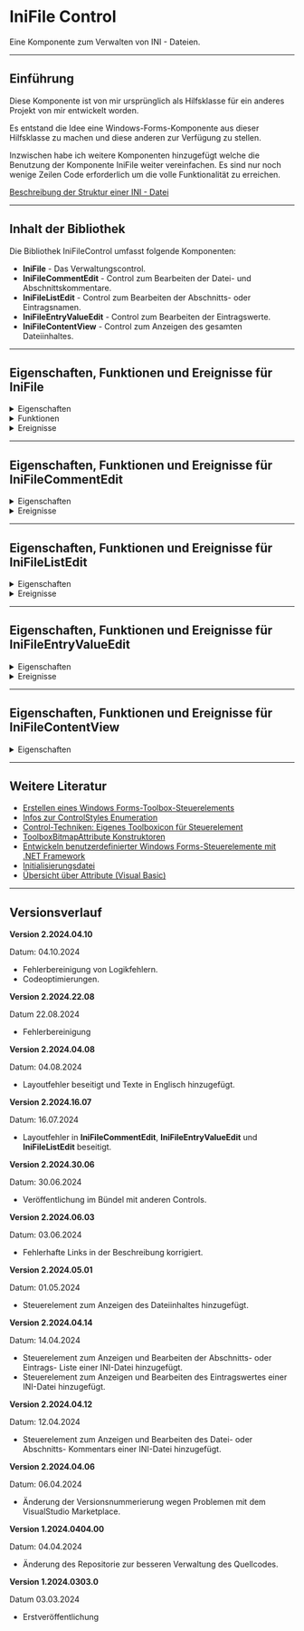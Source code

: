 # IniFile Control

Eine Komponente zum Verwalten von INI - Dateien.

---

## Einführung

Diese Komponente ist von mir ursprünglich als Hilfsklasse für ein 
anderes Projekt von mir entwickelt worden.

Es entstand die Idee eine Windows-Forms-Komponente aus 
dieser Hilfsklasse zu machen und diese anderen zur Verfügung zu stellen.

Inzwischen habe ich weitere Komponenten hinzugefügt welche die Benutzung der
Komponente IniFile weiter vereinfachen. 
Es sind nur noch wenige Zeilen Code erforderlich um die volle Funktionalität zu erreichen.

[Beschreibung der Struktur einer INI - Datei](https://github.com/Hanibal1963/SchlumpfSoftControls/blob/main/Docs/IniFileStruktur.md)

---

## Inhalt der Bibliothek

Die Bibliothek IniFileControl umfasst folgende Komponenten:

- **IniFile** - Das Verwaltungscontrol.
- **IniFileCommentEdit** - Control zum Bearbeiten der Datei- und Abschnittskommentare.
- **IniFileListEdit** - Control zum Bearbeiten der Abschnitts- oder Eintragsnamen. 
- **IniFileEntryValueEdit** - Control zum Bearbeiten der Eintragswerte.
- **IniFileContentView** - Control zum Anzeigen des gesamten Dateiinhaltes.

---

## Eigenschaften, Funktionen und Ereignisse für IniFile

<details>
<summary>Eigenschaften</summary>

- **FileSaved** - Gibt an ob die datei gespeichert wurde oder nicht.
- **AutoSave** - Gibt das Speicherverhalten der Klasse zurück oder legt dieses fest.
- **CommentPrefix** - Gibt das Prefixzeichen für Kommentare zurück oder legt dieses fest.
- **FilePath** - Gibt den Pfad und den Name zur INI-Datei zurück oder legt diesen fest.

</details>

<details> 
<summary>Funktionen</summary>

- **CreateNewFile** - Erstellt eine neue Datei mit Beispielinhalt.
- **AddEntry** - Fügt einen neuen Eintrag in die Liste der Eintragnamen ein.
- **AddSection** - Fügt einen neuen Abschnitt hinzu.
- **DeleteEntry** - Löscht einen Eintrag aus einem Abschnitt.
- **DeleteSection** - Löscht einen Abschnitt.
- **GetEntrynames** - Gibt die Namen der Einträge eines Abschnitts zurück.
- **GetEntryValue** - Gibt den Wert eines Eintrags aus einem Abschnitt zurück.
- **GetFileComment** - Gibt den Dateikommentar zurück.
- **GetFileContent** - Gibt den Dateiinhalt zurück.
- **GetSectionComment** - Gibt die Kommentarzeilen für einen Abschnitt zurück.
- **GetSectionNames** - Ruft die Abschnittsnamen ab.
- **LoadFile** - Lädt die Datei die in FilePath angegeben wurde.
- **RenameEntry** - Benennt einen Eintrag in einem Abschnitt um.
- **RenameSection** - Benennt einen Abschnitt um.
- **SaveFile** - Speichert die in FilePath angegebene Datei.
- **SetEntryValue** - Setzt den Wert eines Eintrags in einem Abschnitt. 
- **SetFileComment** - Setzt den Dateikommentar.
- **SetSectionComment** - Setzt den Kommentar für einen Abschnitt.

</details>

<details> 
<summary>Ereignisse</summary>

- **EntryNameExist** - Wird ausgelöst wenn beim anlegen eines neuen Eintrags oder umbenennen eines Eintrags der Name bereits vorhanden ist.
- **FileContentChanged** - Wird ausgelöst wenn sich der Dateiinhalt geändert hat.
- **SectionNameExist** - Wird ausgelöst wenn beim anlegen eines neuen Abschnitts oder umbenennen eines Abschnitts der Name bereits vorhanden ist.

</details>

---

## Eigenschaften, Funktionen und Ereignisse für IniFileCommentEdit

<details> 
<summary>Eigenschaften</summary>

- **TitelText** - Gibt den Text der Titelzeile zurück oder legt diesen fest.
- **Comment** - Gibt den Kommentartext zurück oder legt diesen fest.
- **SectionName** - Gibt den Name eines Abschnitts zurück oder legt diesen fest.

</details>

<details> 
<summary>Ereignisse</summary>

- **CommentChanged** - Wird ausgelöst wenn sich der Kommentartext geändert hat.

</details>

---

## Eigenschaften, Funktionen und Ereignisse für IniFileListEdit

<details> 
<summary>Eigenschaften</summary>

- **TitelText** - Gibt den Text der Titelzeile zurück oder legt diesen fest.
- **SelectedItem** - Gibt den ausgewählten Eintrag oder leer zurück.
- **ListItems** - Gibt die Elemente der Listbox zurück oder legt diese fest.

</details>

<details> 
<summary>Ereignisse</summary>

- **ItemAdd** - Wird ausgelöst wenn ein Eintrag hinzugefügt werden soll.
- **ItemRename** - Wird ausgelöst wenn ein Eintrag umbenannt werden soll.
- **ItemRemove** - Wird ausgelöst wenn ein Eintrag gelöscht werden soll.
- **SelectedItemChanged** - Wird ausgelöst wenn sich der gewählte Eintrag geändert hat.

</details>

---

## Eigenschaften, Funktionen und Ereignisse für IniFileEntryValueEdit

<details> 
<summary>Eigenschaften</summary>

- **TitelText** - Gibt den Text der Titelzeile zurück oder legt diesen fest.
- **SelectedSection** - Gibt den Name des Abschnitts zurück oder legt diesen fest in dem  der wert abgelegt ist.
- **SelectedEntry** - Gibt den Name des Eintrags zurück oder legt diesen fest unter dem der Wert abgelgt ist.
- **Value** - Gibt den Eintragswert zurück oder legt diesen fest.

</details>

<details> 
<summary>Ereignisse</summary>

- **ValueChanged** - Wird ausgelöst wenn sich der Wert geändert hat.

</details>

---

## Eigenschaften, Funktionen und Ereignisse für IniFileContentView

<details>
<summary>Eigenschaften</summary>

- **TitelText** - Gibt den Text der Titelzeile zurück oder legt diesen fest.
- **Lines** - Gibt den Dateiinhalt zurück oder gibt diesen zurück.

</details>

---

## Weitere Literatur

- [Erstellen eines Windows Forms-Toolbox-Steuerelements](https://docs.microsoft.com/de-de/visualstudio/extensibility/creating-a-windows-forms-toolbox-control?view=vs-2022)
- [Infos zur ControlStyles Enumeration](https://learn.microsoft.com/de-de/dotnet/api/system.windows.forms.controlstyles?redirectedfrom=MSDN&view=netframework-4.7.2)
- [Control-Techniken: Eigenes Toolboxicon für Steuerelement](https://www.vb-paradise.de/index.php/Thread/123746-Control-Techniken-Eigenes-Toolboxicon-f%C3%BCr-Steuerelement/)
- [ToolboxBitmapAttribute Konstruktoren](https://learn.microsoft.com/de-de/dotnet/api/system.drawing.toolboxbitmapattribute.-ctor?view=dotnet-plat-ext-7.0#system-drawing-toolboxbitmapattribute-ctor(system-type-system-string))
- [Entwickeln benutzerdefinierter Windows Forms-Steuerelemente mit .NET Framework](https://learn.microsoft.com/de-de/dotnet/desktop/winforms/controls/developing-custom-windows-forms-controls?view=netframeworkdesktop-4.8)
- [Initialisierungsdatei](https://de.wikipedia.org/wiki/Initialisierungsdatei#:~:text=Initialisierungsdateien%20werden%20typischerweise%20von%20Microsoft,durch%20die%20WinAPI%20unterst%C3%BCtzt%20wurde.)
- [Übersicht über Attribute (Visual Basic)](https://learn.microsoft.com/de-de/dotnet/visual-basic/programming-guide/concepts/attributes/)

---

## Versionsverlauf

**Version 2.2024.04.10**

Datum: 04.10.2024

- Fehlerbereinigung von Logikfehlern.
- Codeoptimierungen.

**Version 2.2024.22.08**

Datum 22.08.2024

- Fehlerbereinigung

**Version 2.2024.04.08**

Datum: 04.08.2024

- Layoutfehler beseitigt und Texte in Englisch hinzugefügt.

**Version 2.2024.16.07**

Datum: 16.07.2024

- Layoutfehler in **IniFileCommentEdit**, **IniFileEntryValueEdit** und **IniFileListEdit** beseitigt.

**Version 2.2024.30.06**

Datum: 30.06.2024

- Veröffentlichung im Bündel mit anderen Controls.

**Version 2.2024.06.03**

Datum: 03.06.2024

- Fehlerhafte Links in der Beschreibung korrigiert.

**Version 2.2024.05.01**

Datum: 01.05.2024

- Steuerelement zum Anzeigen des Dateiinhaltes hinzugefügt.

**Version 2.2024.04.14**

Datum: 14.04.2024

- Steuerelement zum Anzeigen und Bearbeiten der Abschnitts- oder Eintrags- Liste einer INI-Datei hinzugefügt.
- Steuerelement zum Anzeigen und Bearbeiten des Eintragswertes einer INI-Datei hinzugefügt.

**Version 2.2024.04.12**

Datum: 12.04.2024

- Steuerelement zum Anzeigen und Bearbeiten des Datei- oder Abschnitts- Kommentars einer INI-Datei hinzugefügt.

**Version 2.2024.04.06**

Datum: 06.04.2024

- Änderung der Versionsnummerierung wegen Problemen mit dem VisualStudio Marketplace.

**Version 1.2024.0404.00**

Datum: 04.04.2024

- Änderung des Repositorie zur besseren Verwaltung des Quellcodes.

**Version 1.2024.0303.0**

Datum 03.03.2024
 
- Erstveröffentlichung


